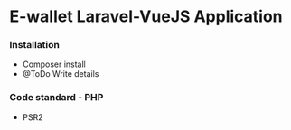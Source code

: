 # E-wallet Laravel-VueJS Application

### Installation
* Composer install
* @ToDo Write details

### Code standard - PHP
* PSR2
